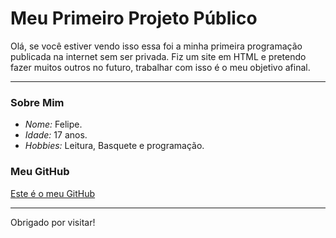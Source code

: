 # Meu Primeiro Projeto Público

Olá, se você estiver vendo isso essa foi a minha primeira programação publicada na internet sem ser privada. Fiz um site em HTML e pretendo fazer muitos outros no futuro, trabalhar com isso é o meu objetivo afinal.

---

### Sobre Mim

- *Nome:* Felipe.
- *Idade:* 17 anos.
- *Hobbies:* Leitura, Basquete e programação.

### Meu GitHub

[Este é o meu GitHub](https://github.com/felipeslii)

---

Obrigado por visitar!

